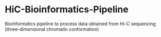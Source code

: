 # HiC-Bioinformatics-Pipeline
Bioinformatics pipeline to process data obtained from Hi-C sequencing (three-dimensional chromatin conformation)
